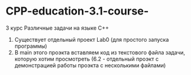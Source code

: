 # CPP-education-3.1-course-
3 курс
Различные задачи на языке C++
1. Существует отдельный проект Lab0 (для простого запуска программы)
2. В main этого проэкта вставляем код из текстового файла задачи, которую хотим просмотреть
(6.2 - отдельный проэкт с демонстрацией работы проэкта с несколькими файлами)
